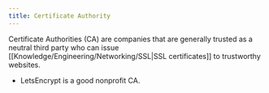 ```yaml
---
title: Certificate Authority
---
```


Certificate Authorities (CA) are companies that are generally trusted as a neutral third party who can issue [[Knowledge/Engineering/Networking/SSL|SSL certificates]] to trustworthy websites.
- LetsEncrypt is a good nonprofit CA.
